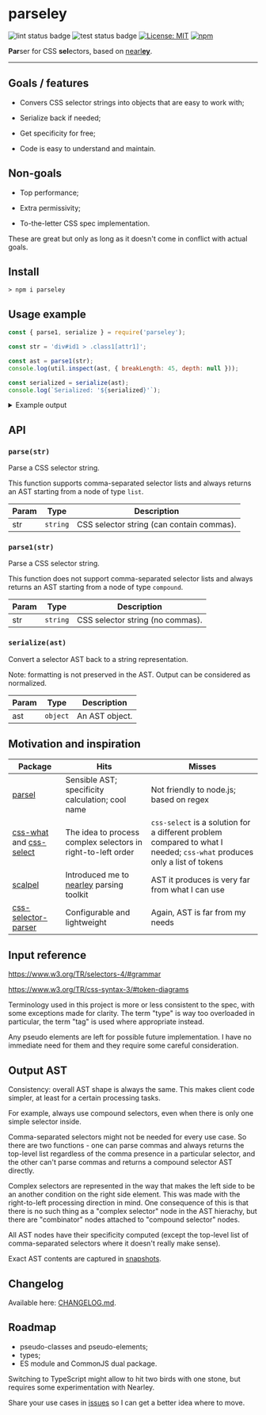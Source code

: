 # parseley

![lint status badge](https://github.com/mxxii/parseley/workflows/lint/badge.svg)
![test status badge](https://github.com/mxxii/parseley/workflows/test/badge.svg)
[![License: MIT](https://img.shields.io/badge/license-MIT-green.svg)](https://github.com/mxxii/parseley/blob/main/LICENSE)
[![npm](https://img.shields.io/npm/v/parseley?logo=npm)](https://www.npmjs.com/package/parseley)

**Par**ser for CSS **sel**ectors, based on [nearl**ey**](https://nearley.js.org/).

----


## Goals / features

* Convers CSS selector strings into objects that are easy to work with;

* Serialize back if needed;

* Get specificity for free;

* Code is easy to understand and maintain.


## Non-goals

* Top performance;

* Extra permissivity;

* To-the-letter CSS spec implementation.

These are great but only as long as it doesn't come in conflict with actual goals.


## Install

```shell
> npm i parseley
```


## Usage example

```js
const { parse1, serialize } = require('parseley');

const str = 'div#id1 > .class1[attr1]';

const ast = parse1(str);
console.log(util.inspect(ast, { breakLength: 45, depth: null }));

const serialized = serialize(ast);
console.log(`Serialized: '${serialized}'`);
```

<details><summary>Example output</summary>

```text
{ type: 'compound',
  list:
   [ { type: 'class',
       name: 'class1',
       specificity: [ 0, 1, 0 ] },
     { type: 'attrPresence',
       name: 'attr1',
       namespace: null,
       specificity: [ 0, 1, 0 ] },
     { type: 'combinator',
       combinator: '>',
       left:
        { type: 'compound',
          list:
           [ { type: 'tag',
               name: 'div',
               namespace: null,
               specificity: [ 0, 0, 1 ] },
             { type: 'id',
               name: 'id1',
               specificity: [ 1, 0, 0 ] } ],
          specificity: [ 1, 0, 1 ] } } ],
  specificity: [ 1, 2, 1 ] }
Serialized: 'div#id1>.class1[attr1]'
```

</details>


## API

### `parse(str)`

Parse a CSS selector string.

This function supports comma-separated selector lists
and always returns an AST starting from a node of type `list`.

| Param | Type     | Description
| ----- | -------- | -----------
| str   | `string` | CSS selector string (can contain commas).

### `parse1(str)`

Parse a CSS selector string.

This function does not support comma-separated selector lists
and always returns an AST starting from a node of type `compound`.

| Param | Type     | Description
| ----- | -------- | -----------
| str   | `string` | CSS selector string (no commas).

### `serialize(ast)`

Convert a selector AST back to a string representation.

Note: formatting is not preserved in the AST.
Output can be considered as normalized.

| Param | Type     | Description
| ----- | -------- | -----------
| ast   | `object` | An AST object.


## Motivation and inspiration

| Package    | Hits      | Misses
| ---------- | --------- | ---------
| [parsel](https://github.com/leaverou/parsel) | Sensible AST; specificity calculation; cool name | Not friendly to node.js; based on regex
| [css-what](https://github.com/fb55/css-what) and [css-select](https://github.com/fb55/css-select) | The idea to process complex selectors in right-to-left order | `css-select` is a solution for a different problem compared to what I needed; `css-what` produces only a list of tokens
| [scalpel](https://github.com/gajus/scalpel)  | Introduced me to [nearley](https://nearley.js.org/) parsing toolkit | AST it produces is very far from what I can use
| [css-selector-parser](https://github.com/mdevils/css-selector-parser) | Configurable and lightweight | Again, AST is far from my needs


## Input reference

<https://www.w3.org/TR/selectors-4/#grammar>

<https://www.w3.org/TR/css-syntax-3/#token-diagrams>

Terminology used in this project is more or less consistent to the spec, with some exceptions made for clarity. The term "type" is way too overloaded in particular, the term "tag" is used where appropriate instead.

Any pseudo elements are left for possible future implementation. I have no immediate need for them and they require some careful consideration.


## Output AST

Consistency: overall AST shape is always the same. This makes client code simpler, at least for a certain processing tasks.

For example, always use compound selectors, even when there is only one simple selector inside.

Comma-separated selectors might not be needed for every use case. So there are two functions - one can parse commas and always returns the top-level list regardless of the comma presence in a particular selector, and the other can't parse commas and returns a compound selector AST directly.

Complex selectors are represented in the way that makes the left side to be an another condition on the right side element. This was made with the right-to-left processing direction in mind. One consequence of this is that there is no such thing as a "complex selector" node in the AST hierachy, but there are "combinator" nodes attached to "compound selector" nodes.

All AST nodes have their specificity computed (except the top-level list of comma-separated selectors where it doesn't really make sense).

Exact AST contents are captured in [snapshots](https://github.com/mxxii/parseley/blob/main/test/snapshots/snapshots.js.md).


## Changelog

Available here: [CHANGELOG.md](https://github.com/mxxii/parseley/blob/main/CHANGELOG.md).


## Roadmap

* pseudo-classes and pseudo-elements;
* types;
* ES module and CommonJS dual package.

Switching to TypeScript might allow to hit two birds with one stone, but requires some experimentation with Nearley.

Share your use cases in [issues](https://github.com/mxxii/parseley/issues) so I can get a better idea where to move.
